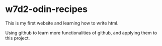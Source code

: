 # w7d2-odin-recipes

This is my first website and learning how to write html. 

Using github to learn more functionalities of github, and applying them to this project. 